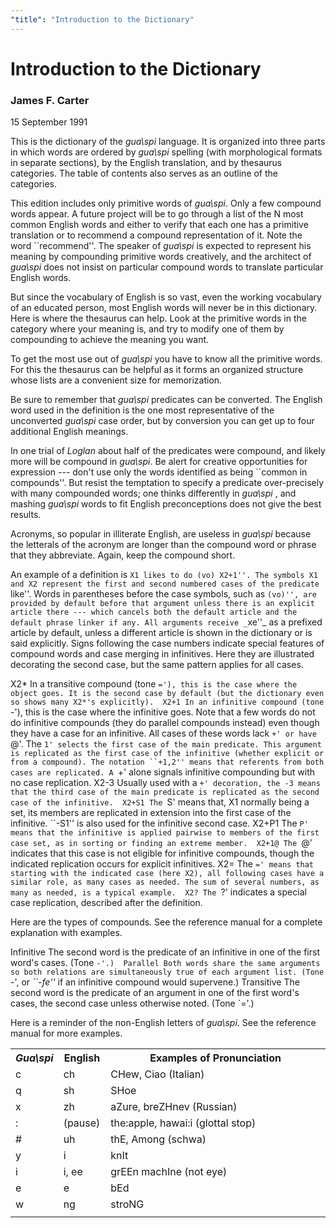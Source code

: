 ```yaml
---
"title": "Introduction to the Dictionary"
---
```


# Introduction to the Dictionary

### James F. Carter

15 September 1991

This is the dictionary of the _gua\spi_ language. It is organized into three parts in which words are ordered by _gua\spi_ spelling (with morphological formats in separate sections), by the English translation, and by thesaurus categories. The table of contents also serves as an outline of the categories. 

This edition includes only primitive words of _gua\spi_. Only a few compound words appear. A future project will be to go through a list of the N most common English words and either to verify that each one has a primitive translation or to recommend a compound representation of it. Note the word ``recommend''. The speaker of _gua\spi_ is expected to represent his meaning by compounding primitive words creatively, and the architect of _gua\spi_ does not insist on particular compound words to translate particular English words. 

But since the vocabulary of English is so vast, even the working vocabulary of an educated person, most English words will never be in this dictionary. Here is where the thesaurus can help. Look at the primitive words in the category where your meaning is, and try to modify one of them by compounding to achieve the meaning you want. 

To get the most use out of _gua\spi_ you have to know all the primitive words. For this the thesaurus can be helpful as it forms an organized structure whose lists are a convenient size for memorization. 

Be sure to remember that _gua\spi_ predicates can be converted. The English word used in the definition is the one most representative of the unconverted _gua\spi_ case order, but by conversion you can get up to four additional English meanings. 

In one trial of _Loglan_ about half of the predicates were compound, and likely more will be compound in _gua\spi_. Be alert for creative opportunities for expression --- don't use only the words identified as being ``common in compounds''. But resist the temptation to specify a predicate over-precisely with many compounded words; one thinks differently in _gua\spi_ , and mashing _gua\spi_ words to fit English preconceptions does not give the best results. 

Acronyms, so popular in illiterate English, are useless in _gua\spi_ because the letterals of the acronym are longer than the compound word or phrase that they abbreviate. Again, keep the compound short. 

An example of a definition is ``X1 likes to do (vo) X2+1''. The symbols X1 and X2 represent the first and second numbered cases of the predicate ``like''. Words in parentheses before the case symbols, such as ``(vo)'', are provided by default before that argument unless there is an explicit article there --- which cancels both the default article and the default phrase linker if any. All arguments receive _``xe''_ as a prefixed article by default, unless a different article is shown in the dictionary or is said explicitly. Signs following the case numbers indicate special features of compound words and case merging in infinitives. Here they are illustrated decorating the second case, but the same pattern applies for all cases. 

X2*
    In a transitive compound (tone `='), this is the case where the object goes. It is the second case by default (but the dictionary even so shows many X2*'s explicitly). 
X2+1
     In an infinitive compound (tone `-'), this is the case where the infinitive goes. Note that a few words do not do infinitive compounds (they do parallel compounds instead) even though they have a case for an infinitive. All cases of these words lack `+' or have `@'. The `1' selects the first case of the main predicate. This argument is replicated as the first case of the infinitive (whether explicit or from a compound). The notation ``+1,2'' means that referents from both cases are replicated. A `+' alone signals infinitive compounding but with no case replication. 
X2-3
     Usually used with a `+' decoration, the -3 means that the third case of the main predicate is replicated as the second case of the infinitive. 
X2+S1
     The `S' means that, X1 normally being a set, its members are replicated in extension into the first case of the infinitive. ``-S1'' is also used for the infinitive second case. 
X2+P1
     The `P' means that the infinitive is applied pairwise to members of the first case set, as in sorting or finding an extreme member. 
X2+1@
     The `@' indicates that this case is not eligible for infinitive compounds, though the indicated replication occurs for explicit infinitives. 
X2=
     The `=' means that starting with the indicated case (here X2), all following cases have a similar role, as many cases as needed. The sum of several numbers, as many as needed, is a typical example. 
X2?
     The `?' indicates a special case replication, described after the definition. 

Here are the types of compounds. See the reference manual for a complete explanation with examples. 

Infinitive
     The second word is the predicate of an infinitive in one of the first word's cases. (Tone `-'.) 
Parallel
     Both words share the same arguments so both relations are simultaneously true of each argument list. (Tone `-', or _``-fe''_ if an infinitive compound would supervene.) 
Transitive
     The second word is the predicate of an argument in one of the first word's cases, the second case unless otherwise noted. (Tone `='.) 

Here is a reminder of the non-English letters of _gua\spi_. See the reference manual for more examples. 

> 

<table width="100%">
  <colgroup>
  <col width="15%"/>
  <col width="15%"/>
  <col width="70%"/>
  </colgroup>
  <tbody>
    <tr>
      <th>
        <i>
        Gua\spi
        </i>
      </th>
      <th>
        English
      </th>
      <th>
        Examples of Pronunciation
      </th>
    </tr>
    <tr>
      <td>
        c
      </td>
      <td>
        ch
      </td>
      <td>
        CHew, Ciao (Italian)
      </td>
    </tr>
    <tr>
      <td>
        q
      </td>
      <td>
        sh
      </td>
      <td>
        SHoe
      </td>
    </tr>
    <tr>
      <td>
        x
      </td>
      <td>
        zh
      </td>
      <td>
        aZure, breZHnev (Russian)
      </td>
    </tr>
    <tr>
      <td>
        :
      </td>
      <td>
        (pause)
      </td>
      <td>
        the:apple, hawai:i (glottal stop)
      </td>
    </tr>
    <tr>
      <td>
        #
      </td>
      <td>
        uh
      </td>
      <td>
        thE, Among (schwa)
      </td>
    </tr>
    <tr>
      <td>
        y
      </td>
      <td>
        i
      </td>
      <td>
        knIt
      </td>
    </tr>
    <tr>
      <td>
        i
      </td>
      <td>
        i, ee
      </td>
      <td>
        grEEn machIne (not eye)
      </td>
    </tr>
    <tr>
      <td>
        e
      </td>
      <td>
        e
      </td>
      <td>
        bEd
      </td>
    </tr>
    <tr>
      <td>
        w
      </td>
      <td>
        ng
      </td>
      <td>
        stroNG
      </td>
    </tr>
    <tr>
      <td>
      </td>
    </tr>
  </tbody>
</table>



